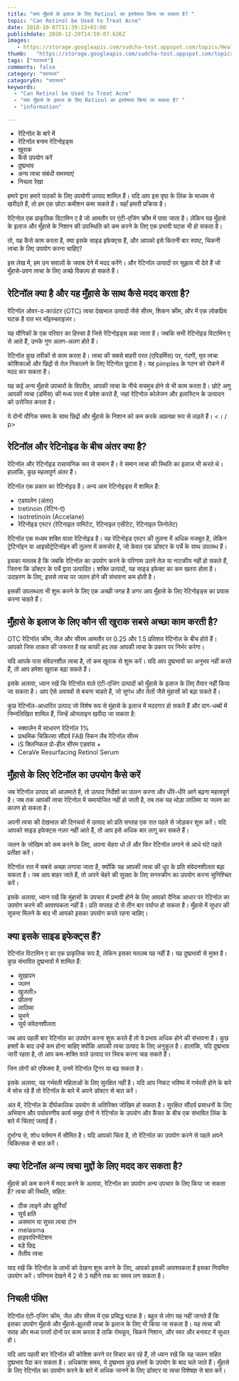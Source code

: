 ```yaml
---
title: "क्या मुँहासे के इलाज के लिए Retinol का इस्तेमाल किया जा सकता है? "
topic: "Can Retinol be Used to Treat Acne"
date: 2018-10-07T11:39:22+02:00
publishdate: 2020-12-20T14:50:07.626Z
images: 
   - https://storage.googleapis.com/sudcha-test.appspot.com/topics/Health/default-selection/14.jpg
thumb:   "https://storage.googleapis.com/sudcha-test.appspot.com/topics/Health/default-selection/thumb/14.jpg"
tags: ["स्वास्थ्य"]
comments: false
category: "स्वास्थ्य"
categoryEn: "स्वास्थ्य"
keywords: 
  - "Can Retinol be Used to Treat Acne"
  - "क्या मुँहासे के इलाज के लिए Retinol का इस्तेमाल किया जा सकता है? "
  - "information"

---
```

<ul> <li> रेटिनॉल के बारे में </li> <li> रेटिनॉल बनाम रेटिनोइड्स </li> <li> खुराक </li> <li> कैसे उपयोग करें </li> <li> दुष्प्रभाव </li> <li> अन्य त्वचा संबंधी समस्याएं </li> <li> निचला रेखा </li> </ul> <p> हमारे द्वारा हमारे पाठकों के लिए उपयोगी उत्पाद शामिल हैं। यदि आप इस पृष्ठ के लिंक के माध्यम से खरीदते हैं, तो हम एक छोटा कमीशन कमा सकते हैं। यहाँ हमारी प्रक्रिया है। </p> <p> रेटिनोल एक प्राकृतिक विटामिन ए है जो आमतौर पर एंटी-एजिंग क्रीम में पाया जाता है। लेकिन यह मुँहासे के इलाज और मुँहासे के निशान की उपस्थिति को कम करने के लिए एक प्रभावी घटक भी हो सकता है। </p> <p> तो, यह कैसे काम करता है, क्या इसके साइड इफेक्ट्स हैं, और आपको इसे कितनी बार स्पष्ट, चिकनी त्वचा के लिए उपयोग करना चाहिए? </p> <p> इस लेख में, हम उन सवालों के जवाब देने में मदद करेंगे। और रेटिनॉल उत्पादों पर सुझाव भी देते हैं जो मुँहासे-प्रवण त्वचा के लिए अच्छे विकल्प हो सकते हैं। </p> <h2> रेटिनॉल क्या है और यह मुँहासे के साथ कैसे मदद करता है? </h2> <p> रेटिनॉल ओवर-द-काउंटर (OTC) त्वचा देखभाल उत्पादों जैसे सीरम, शिकन क्रीम, और में एक लोकप्रिय घटक है रात भर मॉइस्चराइजर। </p> <p> यह यौगिकों के एक परिवार का हिस्सा है जिसे रेटिनोइड्स कहा जाता है। जबकि सभी रेटिनोइड विटामिन ए से आते हैं, उनके गुण अलग-अलग होते हैं। </p> <p> रेटिनॉल कुछ तरीकों से काम करता है। त्वचा की सबसे बाहरी परत (एपिडर्मिस) पर, गंदगी, मृत त्वचा कोशिकाओं और छिद्रों से तेल निकालने के लिए रेटिनोल छूटता है। यह pimples के गठन को रोकने में मदद कर सकता है। </p> <p> यह कई अन्य मुँहासे उपचारों के विपरीत, आपकी त्वचा के नीचे सचमुच होने से भी काम करता है। छोटे अणु आपकी त्वचा (डर्मिस) की मध्य परत में प्रवेश करते हैं, जहां रेटिनोल कोलेजन और इलास्टिन के उत्पादन को उत्तेजित करता है। </p> <p> ये दोनों यौगिक समय के साथ छिद्रों और मुँहासे के निशान को कम करके अप्रत्यक्ष रूप से लड़ते हैं। <। / p> <h2> रेटिनॉल और रेटिनोइड के बीच अंतर क्या है? </h2> <p> रेटिनॉल और रेटिनोइड रासायनिक रूप से समान हैं। वे समान त्वचा की स्थिति का इलाज भी करते थे। हालांकि, कुछ महत्वपूर्ण अंतर हैं। </p> <p> रेटिनॉल एक प्रकार का रेटिनोइड है। अन्य आम रेटिनोइड्स में शामिल हैं: </p> <ul> <li> एडापलेन (अंतर) </li> <li> tretinoin (रेटिन-ए) </li> <li> isotretinoin (Accelane) </li> <li> रेटिनोइड एस्टर (रेटिनाइल पामिटेट, रेटिनाइल एसीटेट, रेटिनाइल लिनोलेट) </li> </ul> <p> रेटिनॉल एक मध्यम शक्ति वाला रेटिनोइड है। यह रेटिनोइड एस्टर की तुलना में अधिक मजबूत है, लेकिन ट्रेटिनॉइन या आइसोट्रेटिनॉइन की तुलना में कमजोर है, जो केवल एक डॉक्टर के पर्चे के साथ उपलब्ध हैं। </p> <p> इसका मतलब है कि जबकि रेटिनॉल का उपयोग करने के परिणाम उतने तेज़ या नाटकीय नहीं हो सकते हैं, जितना कि डॉक्टर के पर्चे द्वारा उत्पादित। शक्ति उत्पादों, यह साइड इफेक्ट का कम खतरा होता है। उदाहरण के लिए, इससे त्वचा पर जलन होने की संभावना कम होती है। </p> <p> इसकी उपलब्धता भी शुरू करने के लिए एक अच्छी जगह है अगर आप मुँहासे के लिए रेटिनोइड्स का प्रयास करना चाहते हैं। </p> <h2> मुँहासे के इलाज के लिए कौन सी खुराक सबसे अच्छा काम करती है? </h2> <p> OTC रेटिनॉल क्रीम, जैल और सीरम आमतौर पर 0.25 और 1.5 प्रतिशत रेटिनोल के बीच होते हैं। आपको जिस ताकत की जरूरत है वह काफी हद तक आपकी त्वचा के प्रकार पर निर्भर करेगा। </p> <p> यदि आपके पास संवेदनशील त्वचा है, तो कम खुराक से शुरू करें। यदि आप दुष्प्रभावों का अनुभव नहीं करते हैं, तो आप हमेशा खुराक बढ़ा सकते हैं। </p> <p> इसके अलावा, ध्यान रखें कि रेटिनॉल वाले एंटी-एजिंग उत्पादों को मुँहासे के इलाज के लिए तैयार नहीं किया जा सकता है। आप ऐसे अवयवों से बचना चाहते हैं, जो सुगंध और तेलों जैसे मुंहासों को बढ़ा सकते हैं। </p> <p> कुछ रेटिनॉल-आधारित उत्पाद जो विशेष रूप से मुंहासे के इलाज में मददगार हो सकते हैं और दाग-धब्बों में निम्नलिखित शामिल हैं, जिन्हें ऑनलाइन खरीदा जा सकता है: </p> <ul> <li> स्क्वालेन में साधारण रेटिनॉल 1% </li> <li> प्राथमिक चिकित्सा सौंदर्य FAB स्किन लैब रेटिनॉल सीरम </li> <li> iS क्लिनिकल प्रो-हील सीरम एडवांस + </li> <li> CeraVe Resurfacing Retinol Serum </li> </ul> <h2> मुँहासे के लिए रेटिनॉल का उपयोग कैसे करें </h2> <p> जब रेटिनॉल उत्पाद को आज़माते हैं, तो उत्पाद निर्देशों का पालन करना और धीरे-धीरे आगे बढ़ना महत्वपूर्ण है। जब तक आपकी त्वचा रेटिनोल में समायोजित नहीं हो जाती है, तब तक यह थोड़ा लालिमा या जलन का कारण हो सकता है। </p> <p> अपनी त्वचा की देखभाल की दिनचर्या में उत्पाद को प्रति सप्ताह एक रात पहले से जोड़कर शुरू करें। यदि आपको साइड इफेक्ट्स नज़र नहीं आते हैं, तो आप इसे अधिक बार लागू कर सकते हैं। </p> <p> जलन के जोखिम को कम करने के लिए, अपना चेहरा धो लें और फिर रेटिनॉल लगाने से आधे घंटे पहले प्रतीक्षा करें। </p> <p> रेटिनॉल रात में सबसे अच्छा लगाया जाता है, क्योंकि यह आपकी त्वचा की धूप के प्रति संवेदनशीलता बढ़ा सकता है। जब आप बाहर जाते हैं, तो अपने चेहरे की सुरक्षा के लिए सनस्क्रीन का उपयोग करना सुनिश्चित करें। </p> <p> इसके अलावा, ध्यान रखें कि मुंहासों के उपचार में प्रभावी होने के लिए आपको दैनिक आधार पर रेटिनॉल का उपयोग करने की आवश्यकता नहीं है। प्रति सप्ताह दो से तीन बार पर्याप्त हो सकता है। मुँहासे में सुधार की सूचना मिलने के बाद भी आपको इसका उपयोग करते रहना चाहिए। </p> <h2> क्या इसके साइड इफेक्ट्स हैं? </H2> <p> रेटिनॉल विटामिन ए का एक प्राकृतिक रूप है, लेकिन इसका मतलब यह नहीं है। यह दुष्प्रभावों से मुक्त है। कुछ संभावित दुष्प्रभावों में शामिल हैं: </p> <ul> <li> सूखापन </li> <li> जलन </li> <li> खुजली> </li> <li> छीलना </li> <li> लालिमा </li> <li> चुभने </li> <li> सूर्य संवेदनशीलता </li> </ul> <p> जब आप पहली बार रेटिनॉल का उपयोग करना शुरू करते हैं तो ये प्रभाव अधिक होने की संभावना है। कुछ हफ्तों के बाद उन्हें कम होना चाहिए क्योंकि आपकी त्वचा उत्पाद के लिए अनुकूल है। हालांकि, यदि दुष्प्रभाव जारी रहता है, तो आप कम-शक्ति वाले उत्पाद पर स्विच करना चाह सकते हैं। </p> <p> जिन लोगों को एक्जिमा है, उनमें रेटिनॉल ट्रिगर या बढ़ सकता है। </p> <p> इसके अलावा, यह गर्भवती महिलाओं के लिए सुरक्षित नहीं है। यदि आप निकट भविष्य में गर्भवती होने के बारे में सोच रहे हैं तो रेटिनॉल के बारे में अपने डॉक्टर से बात करें। </p> <p> अंत में, रेटिनॉल के दीर्घकालिक उपयोग से अतिरिक्त जोखिम हो सकता है। सुरक्षित सौंदर्य प्रसाधनों के लिए अभियान और पर्यावरणीय कार्य समूह दोनों ने रेटिनॉल के उपयोग और कैंसर के बीच एक संभावित लिंक के बारे में चिंताएं जताई हैं। </p> <p> दुर्भाग्य से, शोध वर्तमान में सीमित है। यदि आपको चिंता है, तो रेटिनॉल का उपयोग करने से पहले अपने चिकित्सक से बात करें। </p> <h2> क्या रेटिनॉल अन्य त्वचा मुद्दों के लिए मदद कर सकता है? </H2> <p> मुँहासे को कम करने में मदद करने के अलावा, रेटिनॉल का उपयोग अन्य उपचार के लिए किया जा सकता है? त्वचा की स्थिति, सहित: </p> <ul> <li> ठीक लाइनें और झुर्रियाँ </li> <li> सूर्य क्षति </li> <li> असमान या सुस्त त्वचा टोन </li> <li> melasma </ली> <li> हाइपरपिग्मेंटेशन </li> <li> बड़े छिद्र </li> <li> तैलीय त्वचा </li> </ul> <p> याद रखें कि रेटिनॉल के लाभों को देखना शुरू करने के लिए, आपको इसकी आवश्यकता है इसका नियमित उपयोग करें। परिणाम देखने में 2 से 3 महीने तक का समय लग सकता है। </p> <h2> निचली पंक्ति </h2> <p> रेटिनॉल एंटी-एजिंग क्रीम, जैल और सीरम में एक प्रसिद्ध घटक है। बहुत से लोग यह नहीं जानते हैं कि इसका उपयोग मुँहासे और मुँहासे-झुलसी त्वचा के इलाज के लिए भी किया जा सकता है। यह त्वचा की सतह और मध्य परतों दोनों पर काम करता है ताकि रोमकूप, चिकने निशान, और स्वर और बनावट में सुधार हो। </p> <p> यदि आप पहली बार रेटिनॉल की कोशिश करने पर विचार कर रहे हैं, तो ध्यान रखें कि यह जलन सहित दुष्प्रभाव पैदा कर सकता है। अधिकांश समय, ये दुष्प्रभाव कुछ हफ्तों के उपयोग के बाद चले जाते हैं। मुँहासे के लिए रेटिनॉल का उपयोग करने के बारे में अधिक जानने के लिए डॉक्टर या त्वचा विशेषज्ञ से बात करें। </p> 